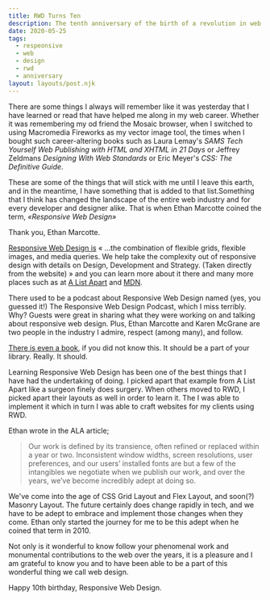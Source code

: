 ```yaml
---
title: RWD Turns Ten
description: The tenth anniversary of the birth of a revolution in web design.
date: 2020-05-25
tags:
  - respeonsive
  - web
  - design
  - rwd
  - anniversary
layout: layouts/post.njk
---
```


There are some things I always will remember like it was yesterday that I have learned or read that have helped me along in my web career. Whether it was remembering my od friend the Mosaic browser, when I switched to using Macromedia Fireworks as my vector image tool, the times when I bought such career-altering books such as Laura Lemay's *SAMS Tech Yourself Web Publishing with HTML and XHTML in 21 Days* or Jeffrey Zeldmans *Designing With Web Standards* or Eric Meyer's *CSS: The Definitive Guide*.

These are some of the things that will stick with me until I leave this earth, and in the meantime, I have something that is added to that list.Something that I think has changed the landscape of the entire web industry and for every developer and designer alike. That is when Ethan Marcotte coined the term, *&laquo;Responsive Web Design&raquo;*

Thank you, Ethan Marcotte.

[Responsive Web Design is](https://responsivedesign.is/) &laquo; ...the combination of flexible grids, flexible images, and media queries. We help take the complexity out of responsive design with details on Design, Development and Strategy. (Taken directly from the website) &raquo; and you can learn more about it there and many more places such as at [A List Apart](https://alistapart.com/article/responsive-web-design/) and [MDN](https://developer.mozilla.org/en-US/docs/Learn/CSS/CSS_layout/Responsive_Design).

There used to be a podcast about Responsive Web Design named (yes, you guessed it!) The Responsive Web Design Podcast, which I miss terribly. Why? Guests were great in sharing what they were working on and talking about responsive web design. Plus, Ethan Marcotte and Karen McGrane are two people in the industry I admire, respect (among many), and follow.

[There is even a book](https://abookapart.com/products/responsive-web-design), if you did not know this. It should be a part of your library. Really. It should.

Learning Responsive Web Design has been one of the best things that I have had the undertaking of doing. I picked apart that example from A List Apart like a surgeon finely does surgery. When others moved to RWD, I picked apart their layouts as well in order to learn it. The I was able to implement it which in turn I was able to craft websites for my clients using RWD.

Ethan wrote in the ALA article;

<blockquote cite="Ethan Marcotte">Our work is defined by its transience, often refined or replaced within a year or two. Inconsistent window widths, screen resolutions, user preferences, and our users’ installed fonts are but a few of the intangibles we negotiate when we publish our work, and over the years, we’ve become incredibly adept at doing so.</blockquote>

We've come into the age of CSS Grid Layout and Flex Layout, and soon(?) Masonry Layout. The future certainly does change rapidly in tech, and we have to be adept to embrace and implement those changes when they come. Ethan only started the journey for me to be this adept when he coined that term in 2010.

Not only is it wonderful to know follow your phenomenal work and monumental contributions to the web over the years, it is a pleasure and I am grateful to know you and to have been able to be a part of this wonderful thing we call web design.

Happy 10th birthday, Responsive Web Design.
